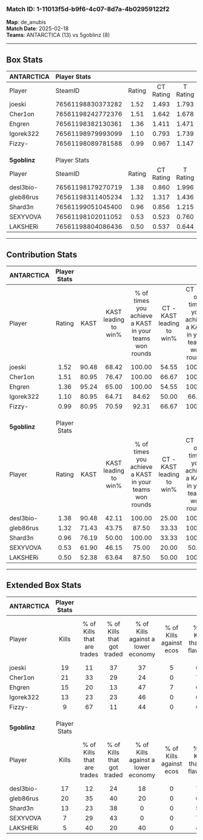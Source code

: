 ### Match ID: 1-11013f5d-b9f6-4c07-8d7a-4b02959122f2  
**Map**: de_anubis  
**Match Date**: 2025-02-18  
**Teams**: ANTARCTICA (13) vs 5goblinz (8)  

---  

## Box Stats  

| **ANTARCTICA** | Player Stats      |        |           |          |       |       |       |         |        |      |     |
| :- | :- | :-: | :-: | :-: | :-: | :-: | :-: | :-: | :-: | :-: | :-: |
| Player         | SteamID           | Rating | CT Rating | T Rating | KAST  |  ADR  | Kills | Assists | Deaths | K/D  | HS% |
| joeski         | 76561198830373282 |  1.52  |   1.493   |  1.793   | 90.48 | 100.8 |  19   |    5    |   13   | 1.46 | 57  |
| Cher1on        | 76561198242772376 |  1.51  |   1.642   |  1.678   | 80.95 | 85.6  |  21   |    4    |   12   | 1.75 | 38  |
| Ehgren         | 76561198382130361 |  1.36  |   1.411   |  1.471   | 95.24 | 75.2  |  15   |    5    |   11   | 1.36 | 73  |
| Igorek322      | 76561198979993099 |  1.10  |   0.793   |  1.739   | 80.95 | 82.8  |  13   |    5    |   15   | 0.87 | 61  |
| Fizzy-         | 76561198089781588 |  0.99  |   0.967   |  1.147   | 80.95 | 63.1  |   9   |   10    |   11   | 0.82 | 11  |
|                |                   |        |           |          |       |       |       |         |        |      |     |
|                |                   |        |           |          |       |       |       |         |        |      |     |
|                |                   |        |           |          |       |       |       |         |        |      |     |
| **5goblinz**   | Player Stats      |        |           |          |       |       |       |         |        |      |     |
| Player         | SteamID           | Rating | CT Rating | T Rating | KAST  |  ADR  | Kills | Assists | Deaths | K/D  | HS% |
| desl3bio-      | 76561198179270719 |  1.38  |   0.860   |  1.996   | 90.48 | 97.8  |  17   |    6    |   15   | 1.13 | 82  |
| gleb86rus      | 76561198311405234 |  1.32  |   1.317   |  1.436   | 71.43 | 90.5  |  20   |    1    |   15   | 1.33 | 30  |
| Shard3n        | 76561199051045400 |  0.96  |   0.856   |  1.215   | 76.19 | 60.5  |  13   |    4    |   16   | 0.81 | 53  |
| SEXYVOVA       | 76561198102011052 |  0.53  |   0.523   |  0.760   | 61.90 | 41.1  |   7   |    1    |   16   | 0.44 | 42  |
| LAKSHERi       | 76561198804086436 |  0.50  |   0.537   |  0.644   | 52.38 | 59.2  |   5   |    8    |   15   | 0.33 | 20  |
---  

## Contribution Stats  

| **ANTARCTICA** | Player Stats |       |                      |                                                        |                           |                                                             |                          |                                                            |
| :- | :-: | :-: | :-: | :-: | :-: | :-: | :-: | :-: |
| Player         |    Rating    | KAST  | KAST leading to win% | % of times you achieve a KAST in your teams won rounds | CT - KAST leading to win% | CT - % of times you achieve a KAST in your teams won rounds | T - KAST leading to win% | T - % of times you achieve a KAST in your teams won rounds |
| joeski         |     1.52     | 90.48 |        68.42         |                         100.00                         |           54.55           |                           100.00                            |          87.50           |                           100.00                           |
| Cher1on        |     1.51     | 80.95 |        76.47         |                         100.00                         |           66.67           |                           100.00                            |          87.50           |                           100.00                           |
| Ehgren         |     1.36     | 95.24 |        65.00         |                         100.00                         |           54.55           |                           100.00                            |          77.78           |                           100.00                           |
| Igorek322      |     1.10     | 80.95 |        64.71         |                         84.62                          |           50.00           |                            66.67                            |          77.78           |                           100.00                           |
| Fizzy-         |     0.99     | 80.95 |        70.59         |                         92.31                          |           66.67           |                           100.00                            |          75.00           |                           85.71                            |
|                |              |       |                      |                                                        |                           |                                                             |                          |                                                            |
|                |              |       |                      |                                                        |                           |                                                             |                          |                                                            |
|                |              |       |                      |                                                        |                           |                                                             |                          |                                                            |
| **5goblinz**   | Player Stats |       |                      |                                                        |                           |                                                             |                          |                                                            |
| Player         |    Rating    | KAST  | KAST leading to win% | % of times you achieve a KAST in your teams won rounds | CT - KAST leading to win% | CT - % of times you achieve a KAST in your teams won rounds | T - KAST leading to win% | T - % of times you achieve a KAST in your teams won rounds |
| desl3bio-      |     1.38     | 90.48 |        42.11         |                         100.00                         |           25.00           |                           100.00                            |          54.55           |                           100.00                           |
| gleb86rus      |     1.32     | 71.43 |        43.75         |                         87.50                          |           33.33           |                           100.00                            |          50.00           |                           83.33                            |
| Shard3n        |     0.96     | 76.19 |        50.00         |                         100.00                         |           33.33           |                           100.00                            |          60.00           |                           100.00                           |
| SEXYVOVA       |     0.53     | 61.90 |        46.15         |                         75.00                          |           20.00           |                            50.00                            |          62.50           |                           83.33                            |
| LAKSHERi       |     0.50     | 52.38 |        63.64         |                         87.50                          |           50.00           |                           100.00                            |          71.43           |                           83.33                            |
---  

## Extended Box Stats  

| **ANTARCTICA** | Player Stats |                            |                            |                                    |                         |                              |                                 |        |                             |                                     |                          |                               |                            |
| :- | :-: | :-: | :-: | :-: | :-: | :-: | :-: | :-: | :-: | :-: | :-: | :-: | :-: |
| Player         |    Kills     | % of Kills that are trades | % of Kills that got traded | % of Kills against a lower economy | % of Kills against ecos | % of Kills that are flawless | % of Kills that are close duels | Deaths | % of Deaths that get traded | % of Deaths against a lower economy | % of Deaths against ecos | % of Deaths that are flawless | % of Deaths that are close |
| joeski         |      19      |             11             |             37             |                 37                 |            5            |              63              |               11                |   13   |             31              |                 31                  |            8             |              92               |             0              |
| Cher1on        |      21      |             33             |             29             |                 24                 |            0            |              76              |                0                |   12   |             58              |                 42                  |            0             |              58               |             8              |
| Ehgren         |      15      |             20             |             13             |                 47                 |            7            |              67              |                7                |   11   |             27              |                 27                  |            0             |              64               |             0              |
| Igorek322      |      13      |             23             |             23             |                 46                 |            0            |              69              |               15                |   15   |             33              |                 40                  |            7             |              67               |             0              |
| Fizzy-         |      9       |             67             |             11             |                 44                 |            0            |              67              |                0                |   11   |             18              |                 36                  |            9             |              45               |             27             |
|                |              |                            |                            |                                    |                         |                              |                                 |        |                             |                                     |                          |                               |                            |
|                |              |                            |                            |                                    |                         |                              |                                 |        |                             |                                     |                          |                               |                            |
|                |              |                            |                            |                                    |                         |                              |                                 |        |                             |                                     |                          |                               |                            |
| **5goblinz**   | Player Stats |                            |                            |                                    |                         |                              |                                 |        |                             |                                     |                          |                               |                            |
| Player         |    Kills     | % of Kills that are trades | % of Kills that got traded | % of Kills against a lower economy | % of Kills against ecos | % of Kills that are flawless | % of Kills that are close duels | Deaths | % of Deaths that get traded | % of Deaths against a lower economy | % of Deaths against ecos | % of Deaths that are flawless | % of Deaths that are close |
| desl3bio-      |      17      |             12             |             24             |                 18                 |            0            |              71              |                6                |   15   |             33              |                 13                  |            0             |              53               |             13             |
| gleb86rus      |      20      |             35             |             40             |                 20                 |            0            |              65              |                0                |   15   |              7              |                 13                  |            0             |              60               |             7              |
| Shard3n        |      13      |             23             |             38             |                 0                  |            0            |              54              |               15                |   16   |             25              |                 19                  |            0             |              94               |             0              |
| SEXYVOVA       |      7       |             29             |             43             |                 0                  |            0            |              71              |               14                |   16   |             31              |                 19                  |            0             |              69               |             0              |
| LAKSHERi       |      5       |             40             |             20             |                 40                 |            0            |              40              |                0                |   15   |             27              |                 13                  |            0             |              67               |             13             |
